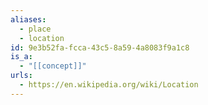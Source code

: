 ```yaml
---
aliases:
  - place
  - location
id: 9e3b52fa-fcca-43c5-8a59-4a8083f9a1c8
is_a:
  - "[[concept]]"
urls:
  - https://en.wikipedia.org/wiki/Location
---
```

